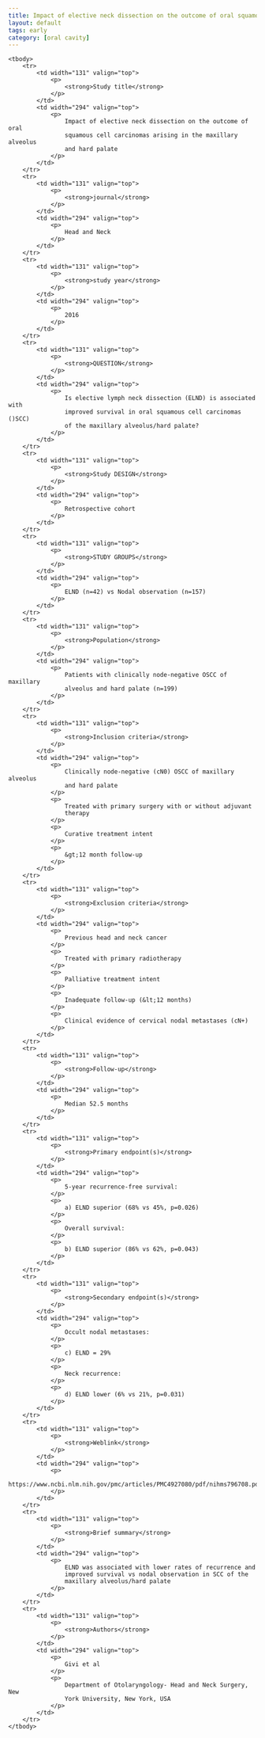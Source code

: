 ```yaml
---
title: Impact of elective neck dissection on the outcome of oral squamous cell carcinomas arising in the maxillary alveolus and hard palate
layout: default
tags: early
category: [oral cavity]
---
```


<table class="table">


    <tbody>
        <tr>
            <td width="131" valign="top">
                <p>
                    <strong>Study title</strong>
                </p>
            </td>
            <td width="294" valign="top">
                <p>
                    Impact of elective neck dissection on the outcome of oral
                    squamous cell carcinomas arising in the maxillary alveolus
                    and hard palate
                </p>
            </td>
        </tr>
        <tr>
            <td width="131" valign="top">
                <p>
                    <strong>journal</strong>
                </p>
            </td>
            <td width="294" valign="top">
                <p>
                    Head and Neck
                </p>
            </td>
        </tr>
        <tr>
            <td width="131" valign="top">
                <p>
                    <strong>study year</strong>
                </p>
            </td>
            <td width="294" valign="top">
                <p>
                    2016
                </p>
            </td>
        </tr>
        <tr>
            <td width="131" valign="top">
                <p>
                    <strong>QUESTION</strong>
                </p>
            </td>
            <td width="294" valign="top">
                <p>
                    Is elective lymph neck dissection (ELND) is associated with
                    improved survival in oral squamous cell carcinomas ()SCC)
                    of the maxillary alveolus/hard palate?
                </p>
            </td>
        </tr>
        <tr>
            <td width="131" valign="top">
                <p>
                    <strong>Study DESIGN</strong>
                </p>
            </td>
            <td width="294" valign="top">
                <p>
                    Retrospective cohort
                </p>
            </td>
        </tr>
        <tr>
            <td width="131" valign="top">
                <p>
                    <strong>STUDY GROUPS</strong>
                </p>
            </td>
            <td width="294" valign="top">
                <p>
                    ELND (n=42) vs Nodal observation (n=157)
                </p>
            </td>
        </tr>
        <tr>
            <td width="131" valign="top">
                <p>
                    <strong>Population</strong>
                </p>
            </td>
            <td width="294" valign="top">
                <p>
                    Patients with clinically node-negative OSCC of maxillary
                    alveolus and hard palate (n=199)
                </p>
            </td>
        </tr>
        <tr>
            <td width="131" valign="top">
                <p>
                    <strong>Inclusion criteria</strong>
                </p>
            </td>
            <td width="294" valign="top">
                <p>
                    Clinically node-negative (cN0) OSCC of maxillary alveolus
                    and hard palate
                </p>
                <p>
                    Treated with primary surgery with or without adjuvant
                    therapy
                </p>
                <p>
                    Curative treatment intent
                </p>
                <p>
                    &gt;12 month follow-up
                </p>
            </td>
        </tr>
        <tr>
            <td width="131" valign="top">
                <p>
                    <strong>Exclusion criteria</strong>
                </p>
            </td>
            <td width="294" valign="top">
                <p>
                    Previous head and neck cancer
                </p>
                <p>
                    Treated with primary radiotherapy
                </p>
                <p>
                    Palliative treatment intent
                </p>
                <p>
                    Inadequate follow-up (&lt;12 months)
                </p>
                <p>
                    Clinical evidence of cervical nodal metastases (cN+)
                </p>
            </td>
        </tr>
        <tr>
            <td width="131" valign="top">
                <p>
                    <strong>Follow-up</strong>
                </p>
            </td>
            <td width="294" valign="top">
                <p>
                    Median 52.5 months
                </p>
            </td>
        </tr>
        <tr>
            <td width="131" valign="top">
                <p>
                    <strong>Primary endpoint(s)</strong>
                </p>
            </td>
            <td width="294" valign="top">
                <p>
                    5-year recurrence-free survival:
                </p>
                <p>
                    a) ELND superior (68% vs 45%, p=0.026)
                </p>
                <p>
                    Overall survival:
                </p>
                <p>
                    b) ELND superior (86% vs 62%, p=0.043)
                </p>
            </td>
        </tr>
        <tr>
            <td width="131" valign="top">
                <p>
                    <strong>Secondary endpoint(s)</strong>
                </p>
            </td>
            <td width="294" valign="top">
                <p>
                    Occult nodal metastases:
                </p>
                <p>
                    c) ELND = 29%
                </p>
                <p>
                    Neck recurrence:
                </p>
                <p>
                    d) ELND lower (6% vs 21%, p=0.031)
                </p>
            </td>
        </tr>
        <tr>
            <td width="131" valign="top">
                <p>
                    <strong>Weblink</strong>
                </p>
            </td>
            <td width="294" valign="top">
                <p>
                    https://www.ncbi.nlm.nih.gov/pmc/articles/PMC4927080/pdf/nihms796708.pdf
                </p>
            </td>
        </tr>
        <tr>
            <td width="131" valign="top">
                <p>
                    <strong>Brief summary</strong>
                </p>
            </td>
            <td width="294" valign="top">
                <p>
                    ELND was associated with lower rates of recurrence and
                    improved survival vs nodal observation in SCC of the
                    maxillary alveolus/hard palate
                </p>
            </td>
        </tr>
        <tr>
            <td width="131" valign="top">
                <p>
                    <strong>Authors</strong>
                </p>
            </td>
            <td width="294" valign="top">
                <p>
                    Givi et al
                </p>
                <p>
                    Department of Otolaryngology- Head and Neck Surgery, New
                    York University, New York, USA
                </p>
            </td>
        </tr>
    </tbody>
</table>
